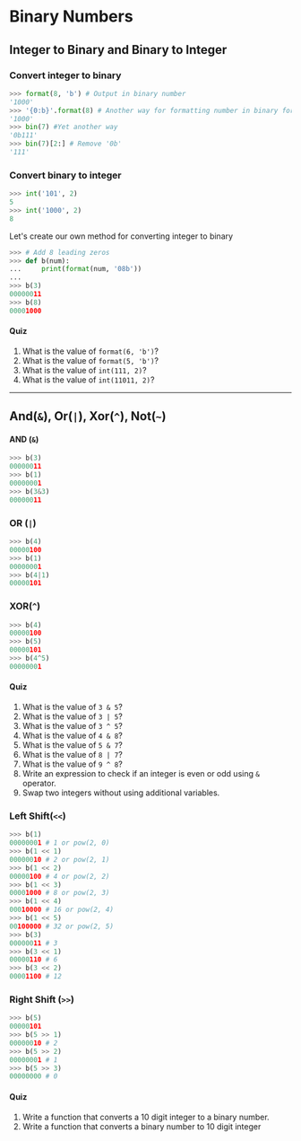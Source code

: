 # Binary Numbers

## Integer to Binary and Binary to Integer

### Convert integer to binary

```python
>>> format(8, 'b') # Output in binary number
'1000'
>>> '{0:b}'.format(8) # Another way for formatting number in binary format
'1000'
>>> bin(7) #Yet another way
'0b111'
>>> bin(7)[2:] # Remove '0b'
'111'
```

### Convert binary to integer

```python
>>> int('101', 2)
5
>>> int('1000', 2)
8
```

Let's create our own method for converting integer to binary
```python
>>> # Add 8 leading zeros
>>> def b(num):
...     print(format(num, '08b'))
...
>>> b(3)
00000011
>>> b(8)
00001000
```

#### Quiz

1. What is the value of `format(6, 'b')`?
2. What is the value of `format(5, 'b')`?
3. What is the value of `int(111, 2)`?
4. What is the value of `int(11011, 2)`?

---

## And(`&`), Or(`|`), Xor(`^`), Not(`~`)

#### AND (`&`)

```python
>>> b(3)
00000011
>>> b(1)
00000001
>>> b(3&3)
00000011
```

### OR (`|`)

```python
>>> b(4)
00000100
>>> b(1)
00000001
>>> b(4|1)
00000101
```

### XOR(`^`)

```python
>>> b(4)
00000100
>>> b(5)
00000101
>>> b(4^5)
00000001
```

#### Quiz

1. What is the value of `3 & 5`?
2. What is the value of `3 | 5`?
3. What is the value of `3 ^ 5`?
4. What is the value of `4 & 8`?
5. What is the value of `5 & 7`?
6. What is the value of `8 | 7`?
7. What is the value of `9 ^ 8`?
8. Write an expression to check if an integer is even or odd using `&` operator.
9. Swap two integers without using additional variables.

### Left Shift(`<<`)

```python
>>> b(1)
00000001 # 1 or pow(2, 0)
>>> b(1 << 1)
00000010 # 2 or pow(2, 1)
>>> b(1 << 2)
00000100 # 4 or pow(2, 2)
>>> b(1 << 3)
00001000 # 8 or pow(2, 3)
>>> b(1 << 4)
00010000 # 16 or pow(2, 4)
>>> b(1 << 5)
00100000 # 32 or pow(2, 5)
>>> b(3)
00000011 # 3
>>> b(3 << 1)
00000110 # 6
>>> b(3 << 2)
00001100 # 12
```

### Right Shift (`>>`)

```python
>>> b(5)
00000101 
>>> b(5 >> 1)
00000010 # 2
>>> b(5 >> 2)
00000001 # 1
>>> b(5 >> 3)
00000000 # 0
```

#### Quiz
1. Write a function that converts a 10 digit integer to a binary number.
2. Write a function that converts a binary number to 10 digit integer
